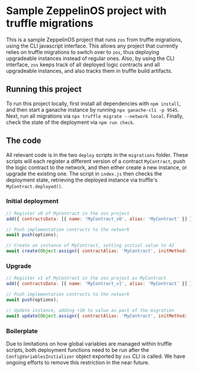 # Sample ZeppelinOS project with truffle migrations

This is a sample ZeppelinOS project that runs `zos` from truffle migrations, using the CLI javascript interface. 
This allows any project that currently relies on truffle migrations to switch over to `zos`, thus deploying 
upgradeable instances instead of regular ones. Also, by using the CLI interface, `zos` keeps track of all deployed 
logic contracts and all upgradeable instances, and also tracks them in truffle build artifacts.

## Running this project

To run this project locally, first install all dependencies with `npm install`, and then start a ganache instance by 
running `npx ganache-cli -p 9545`. Next, run all migrations via `npx truffle migrate --network local`. Finally, check 
the state of the deployment via `npm run check`.

## The code

All relevant code is in the two `deploy` scripts in the `migrations` folder. These scripts will each register a 
different version of a contract `MyContract`, push the logic contract to the network, and then either create a new 
instance, or upgrade the existing one. The script in `index.js` then checks the deployment state, retrieving the 
deployed instance via truffle's `MyContract.deployed()`.

### Initial deployment

```js
// Register v0 of MyContract in the zos project
add({ contractsData: [{ name: 'MyContract_v0', alias: 'MyContract' }] });

// Push implementation contracts to the network
await push(options);

// Create an instance of MyContract, setting initial value to 42
await create(Object.assign({ contractAlias: 'MyContract', initMethod: 'initialize', initArgs: [42] }, options));
```

### Upgrade

```js
// Register v1 of MyContract in the zos project as MyContract
add({ contractsData: [{ name: 'MyContract_v1', alias: 'MyContract' }] });

// Push implementation contracts to the network
await push(options);

// Update instance, adding +10 to value as part of the migration
await update(Object.assign({ contractAlias: 'MyContract', initMethod: 'add', initArgs: [10] }, options));
```

### Boilerplate

Due to limitations on how global variables are managed within truffle scripts, both deployment functions need to be 
run after the `ConfigVariablesInitializer` object exported by `zos` CLI is called. We have ongoing efforts to remove this restriction in the near future.